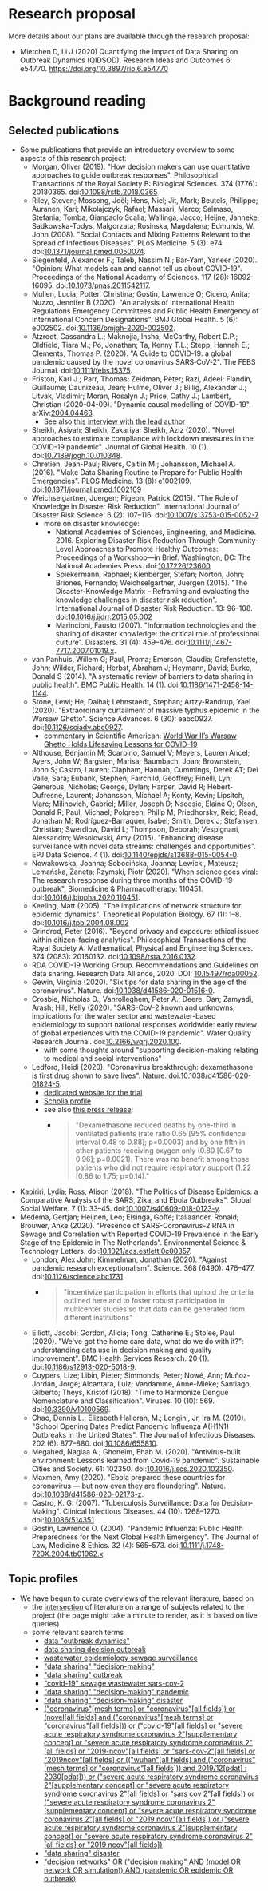 # Research proposal

More details about our plans are available through the research proposal:
* Mietchen D, Li J (2020) Quantifying the Impact of Data Sharing on Outbreak Dynamics (QIDSOD). Research Ideas and Outcomes 6: e54770. https://doi.org/10.3897/rio.6.e54770

# Background reading

## Selected publications

* Some publications that provide an introductory overview to some aspects of this research project:
  * Morgan, Oliver (2019). "How decision makers can use quantitative approaches to guide outbreak responses". Philosophical Transactions of the Royal Society B: Biological Sciences. 374 (1776): 20180365. doi:[10.1098/rstb.2018.0365](https://doi.org/10.1098/rstb.2018.0365)
  * Riley, Steven; Mossong, Joël; Hens, Niel; Jit, Mark; Beutels, Philippe; Auranen, Kari; Mikolajczyk, Rafael; Massari, Marco; Salmaso, Stefania; Tomba, Gianpaolo Scalia; Wallinga, Jacco; Heijne, Janneke; Sadkowska-Todys, Malgorzata; Rosinska, Magdalena; Edmunds, W. John (2008). "Social Contacts and Mixing Patterns Relevant to the Spread of Infectious Diseases". PLoS Medicine. 5 (3): e74. doi:[10.1371/journal.pmed.0050074](https://doi.org/10.1371/journal.pmed.0050074).
  * Siegenfeld, Alexander F.; Taleb, Nassim N.; Bar-Yam, Yaneer (2020). "Opinion: What models can and cannot tell us about COVID-19". Proceedings of the National Academy of Sciences. 117 (28): 16092–16095. doi:[10.1073/pnas.2011542117](https://doi.org/10.1073%2Fpnas.2011542117).
  * Mullen, Lucia; Potter, Christina; Gostin, Lawrence O; Cicero, Anita; Nuzzo, Jennifer B (2020). "An analysis of International Health Regulations Emergency Committees and Public Health Emergency of International Concern Designations". BMJ Global Health. 5 (6): e002502. doi:[10.1136/bmjgh-2020-002502](https://doi.org/10.1136/bmjgh-2020-002502).
  * Atzrodt, Cassandra L.; Maknojia, Insha; McCarthy, Robert D.P.; Oldfield, Tiara M.; Po, Jonathan; Ta, Kenny T.L.; Stepp, Hannah E.; Clements, Thomas P. (2020). "A Guide to COVID‐19: a global pandemic caused by the novel coronavirus SARS‐CoV‐2". The FEBS Journal. doi:[10.1111/febs.15375](https://doi.org/10.1111/febs.15375).
  * Friston, Karl J.; Parr, Thomas; Zeidman, Peter; Razi, Adeel; Flandin, Guillaume; Daunizeau, Jean; Hulme, Oliver J.; Billig, Alexander J.; Litvak, Vladimir; Moran, Rosalyn J.; Price, Cathy J.; Lambert, Christian (2020-04-09). "Dynamic causal modelling of COVID-19". arXiv:[2004.04463](https://arxiv.org/abs/2004.04463).
    * See also [this interview with the lead author](https://www.theguardian.com/world/2020/may/31/covid-19-expert-karl-friston-germany-may-have-more-immunological-dark-matter)
  * Sheikh, Asiyah; Sheikh, Zakariya; Sheikh, Aziz (2020). "Novel approaches to estimate compliance with lockdown measures in the COVID-19 pandemic". Journal of Global Health. 10 (1). doi:[10.7189/jogh.10.010348](https://doi.org/10.7189/jogh.10.010348).
  * Chretien, Jean-Paul; Rivers, Caitlin M.; Johansson, Michael A. (2016). "Make Data Sharing Routine to Prepare for Public Health Emergencies". PLOS Medicine. 13 (8): e1002109. doi:[10.1371/journal.pmed.1002109](https://doi.org/10.1371/journal.pmed.1002109)
  * Weichselgartner, Juergen; Pigeon, Patrick (2015). "The Role of Knowledge in Disaster Risk Reduction". International Journal of Disaster Risk Science. 6 (2): 107–116. doi:[10.1007/s13753-015-0052-7](https://doi.org/10.1007/s13753-015-0052-7)
    - more on disaster knowledge:
      * National Academies of Sciences, Engineering, and Medicine. 2016. Exploring Disaster Risk Reduction Through Community-Level Approaches to Promote Healthy Outcomes: Proceedings of a Workshop—in Brief. Washington, DC: The National Academies Press. doi:[10.17226/23600](https://doi.org/10.17226/23600)
      * Spiekermann, Raphael; Kienberger, Stefan; Norton, John; Briones, Fernando; Weichselgartner, Juergen (2015). "The Disaster-Knowledge Matrix – Reframing and evaluating the knowledge challenges in disaster risk reduction". International Journal of Disaster Risk Reduction. 13: 96–108. doi:[10.1016/j.ijdrr.2015.05.002](https://doi.org/10.1016/j.ijdrr.2015.05.002)
      * Marincioni, Fausto (2007). "Information technologies and the sharing of disaster knowledge: the critical role of professional culture". Disasters. 31 (4): 459–476. doi:[10.1111/j.1467-7717.2007.01019.x](https:?/doi.org/10.1111/j.1467-7717.2007.01019.x). 
  * van Panhuis, Willem G; Paul, Proma; Emerson, Claudia; Grefenstette, John; Wilder, Richard; Herbst, Abraham J; Heymann, David; Burke, Donald S (2014). "A systematic review of barriers to data sharing in public health". BMC Public Health. 14 (1). doi:[10.1186/1471-2458-14-1144](https://doi.org/10.1186/1471-2458-14-1144).
  * Stone, Lewi; He, Daihai; Lehnstaedt, Stephan; Artzy-Randrup, Yael (2020). "Extraordinary curtailment of massive typhus epidemic in the Warsaw Ghetto". Science Advances. 6 (30): eabc0927. doi:[10.1126/sciadv.abc0927](https://doi.org/10.1126/sciadv.abc0927). 
    - commentary in Scientific American: [World War II’s Warsaw Ghetto Holds Lifesaving Lessons for COVID-19](https://www.scientificamerican.com/article/world-war-iis-warsaw-ghetto-holds-lifesaving-lessons-for-covid-19/)
  * Althouse, Benjamin M; Scarpino, Samuel V; Meyers, Lauren Ancel; Ayers, John W; Bargsten, Marisa; Baumbach, Joan; Brownstein, John S; Castro, Lauren; Clapham, Hannah; Cummings, Derek AT; Del Valle, Sara; Eubank, Stephen; Fairchild, Geoffrey; Finelli, Lyn; Generous, Nicholas; George, Dylan; Harper, David R; Hébert-Dufresne, Laurent; Johansson, Michael A; Konty, Kevin; Lipsitch, Marc; Milinovich, Gabriel; Miller, Joseph D; Nsoesie, Elaine O; Olson, Donald R; Paul, Michael; Polgreen, Philip M; Priedhorsky, Reid; Read, Jonathan M; Rodríguez-Barraquer, Isabel; Smith, Derek J; Stefansen, Christian; Swerdlow, David L; Thompson, Deborah; Vespignani, Alessandro; Wesolowski, Amy (2015). "Enhancing disease surveillance with novel data streams: challenges and opportunities". EPJ Data Science. 4 (1). doi:[10.1140/epjds/s13688-015-0054-0](https://doi.org/10.1140/epjds/s13688-015-0054-0). 
  * Nowakowska, Joanna; Sobocińska, Joanna; Lewicki, Mateusz; Lemańska, Żaneta; Rzymski, Piotr (2020). "When science goes viral: The research response during three months of the COVID-19 outbreak". Biomedicine & Pharmacotherapy: 110451. doi:[10.1016/j.biopha.2020.110451](https://doi.org/10.1016/j.biopha.2020.110451).
  * Keeling, Matt (2005). "The implications of network structure for epidemic dynamics". Theoretical Population Biology. 67 (1): 1–8. doi:[10.1016/j.tpb.2004.08.002](https://doi.org/10.1098/10.1016/j.tpb.2004.08.002)
  * Grindrod, Peter (2016). "Beyond privacy and exposure: ethical issues within citizen-facing analytics". Philosophical Transactions of the Royal Society A: Mathematical, Physical and Engineering Sciences. 374 (2083): 20160132. doi:[10.1098/rsta.2016.0132](https://doi.org/10.1098/rsta.2016.0132).
  * RDA COVID-19 Working Group. Recommendations and Guidelines on data sharing. Research Data Alliance, 2020. DOI: [10.15497/rda00052](https://doi.org/10.15497/rda00052).
  * Gewin, Virginia (2020). "Six tips for data sharing in the age of the coronavirus". Nature. doi:[10.1038/d41586-020-01516-0](10.1038/d41586-020-01516-0).
  * Crosbie, Nicholas D.; Vanrolleghem, Peter A.; Deere, Dan; Zamyadi, Arash; Hill, Kelly (2020). "SARS-CoV-2 known and unknowns, implications for the water sector and wastewater-based epidemiology to support national responses worldwide: early review of global experiences with the COVID-19 pandemic". Water Quality Research Journal. doi:[10.2166/wqrj.2020.100](https://doi.org/10.2166/wqrj.2020.100).
    - with some thoughts around "supporting decision-making relating to medical and social interventions"
  * Ledford, Heidi (2020). "Coronavirus breakthrough: dexamethasone is first drug shown to save lives". Nature. doi:[10.1038/d41586-020-01824-5](https://doi.org/10.1038/d41586-020-01824-5). 
    - [dedicated website for the trial](https://www.recoverytrial.net/)
    - [Scholia profile](https://scholia.toolforge.org/clinical-trial/Q94361709)
    - see also [this press release](http://www.ox.ac.uk/news/2020-06-16-low-cost-dexamethasone-reduces-death-one-third-hospitalised-patients-severe):
      - > "Dexamethasone reduced deaths by one-third in ventilated patients (rate ratio 0.65 [95% confidence interval 0.48 to 0.88]; p=0.0003) and by one fifth in other patients receiving oxygen only (0.80 [0.67 to 0.96]; p=0.0021). There was no benefit among those patients who did not require respiratory support (1.22 [0.86 to 1.75; p=0.14)."
* Kapiriri, Lydia; Ross, Alison (2018). "The Politics of Disease Epidemics: a Comparative Analysis of the SARS, Zika, and Ebola Outbreaks". Global Social Welfare. 7 (1): 33–45. doi:[10.1007/s40609-018-0123-y](https://doi.org/10.1007%2Fs40609-018-0123-y).
* Medema, Gertjan; Heijnen, Leo; Elsinga, Goffe; Italiaander, Ronald; Brouwer, Anke (2020). "Presence of SARS-Coronavirus-2 RNA in Sewage and Correlation with Reported COVID-19 Prevalence in the Early Stage of the Epidemic in The Netherlands". Environmental Science & Technology Letters. doi:[10.1021/acs.estlett.0c00357](https://doi.org/10.1021/acs.estlett.0c00357).
  * London, Alex John; Kimmelman, Jonathan (2020). "Against pandemic research exceptionalism". Science. 368 (6490): 476–477. doi:[10.1126/science.abc1731](https://doi.org/10.1126/science.abc1731)
    - > "incentivize participation in efforts that uphold the criteria outlined here and to foster robust participation in multicenter studies so that data can be generated from different institutions"
  * Elliott, Jacobi; Gordon, Alicia; Tong, Catherine E.; Stolee, Paul (2020). "We've got the home care data, what do we do with it?": understanding data use in decision making and quality improvement". BMC Health Services Research. 20 (1). doi:[10.1186/s12913-020-5018-9](https://doi.org/10.1186/s12913-020-5018-9).
  * Cuypers, Lize; Libin, Pieter; Simmonds, Peter; Nowé, Ann; Muñoz-Jordán, Jorge; Alcantara, Luiz; Vandamme, Anne-Mieke; Santiago, Gilberto; Theys, Kristof (2018). "Time to Harmonize Dengue Nomenclature and Classification". Viruses. 10 (10): 569. doi:[10.3390/v10100569](https://doi.org/10.3390/v10100569). 
  * Chao, Dennis L.; Elizabeth Halloran, M.; Longini, Jr, Ira M. (2010). "School Opening Dates Predict Pandemic Influenza A(H1N1) Outbreaks in the United States". The Journal of Infectious Diseases. 202 (6): 877–880. doi:[10.1086/655810](https://doi.org/10.1086/655810).
  * Megahed, Naglaa A.; Ghoneim, Ehab M. (2020). "Antivirus-built environment: Lessons learned from Covid-19 pandemic". Sustainable Cities and Society. 61: 102350. doi:[10.1016/j.scs.2020.102350](https://doi.org/10.1016/j.scs.2020.102350). 
  * Maxmen, Amy (2020). "Ebola prepared these countries for coronavirus — but now even they are floundering". Nature. doi:[10.1038/d41586-020-02173-z](https://doi.org/10.1038/d41586-020-02173-z).
  * Castro, K. G. (2007). "Tuberculosis Surveillance: Data for Decision-Making". Clinical Infectious Diseases. 44 (10): 1268–1270. doi:[10.1086/514351](https://doi.org/10.1098/10.1086/514351)
  * Gostin, Lawrence O. (2004). "Pandemic Influenza: Public Health Preparedness for the Next Global Health Emergency". The Journal of Law, Medicine & Ethics. 32 (4): 565–573. doi:[10.1111/j.1748-720X.2004.tb01962.x](https://doi.org/10.1111/j.1748-720X.2004.tb01962.x).

## Topic profiles

* We have begun to curate overviews of the relevant literature, based on 
  - the [intersection](https://tools.wmflabs.org/scholia/topics/Q5227350,Q95612615,Q1331926,Q4417999,Q84263196,Q202864,Q88434121,Q87745177,Q10538943,Q88835036,Q1149776,Q309901,Q29032648,Q45933174,Q1460420,Q1252988,Q50410669,Q1128437,Q29056927,Q12184,Q182672,Q901464,Q45881698,Q525512,Q192995,Q764527,Q609748,Q2725393,Q59485450,Q17076801) of literature on a range of subjects related to the project (the page might take a minute to render, as it is based on live queries)
  - some relevant search terms
    - [data "outbreak dynamics"](https://openknowledgemaps.org/map/03d669bf2b46a0e5200505dc7931faad)
    - [data sharing decision outbreak](https://openknowledgemaps.org/map/58c1b24d99c533bbfcfec8f0f0a0deca)
    - [wastewater epidemiology sewage surveillance](https://openknowledgemaps.org/map/ba6643f9febf6b1823f29784fb4a3a76)
    - ["data sharing" "decision-making"](https://openknowledgemaps.org/map/d73e70c42f24476acd74d4ad26a49f8f)
    - ["data sharing" outbreak](https://openknowledgemaps.org/map/57a493dff904939d254ee4fcecf65f5f)
    - ["covid-19" sewage wastewater sars-cov-2](https://openknowledgemaps.org/map/c8fa9ac4e89c0748d37b8e86cdef55ed)
    - ["data sharing" "decision-making" pandemic](https://openknowledgemaps.org/map/26944f9083c7e44d861f4438caac4f99)
    - ["data sharing" "decision-making" disaster](https://openknowledgemaps.org/map/7f36793c9e5f87040e0d51b89e6cf57d)
    - [("coronavirus"[mesh terms] or "coronavirus"[all fields]) or (novel[all fields] and ("coronavirus"[mesh terms] or "coronavirus"[all fields])) or ("covid-19"[all fields] or "severe acute respiratory syndrome coronavirus 2"[supplementary concept] or "severe acute respiratory syndrome coronavirus 2"[all fields] or "2019-ncov"[all fields] or "sars-cov-2"[all fields] or "2019ncov"[all fields] or (("wuhan"[all fields] and ("coronavirus"[mesh terms] or "coronavirus"[all fields])) and 2019/12[pdat] : 2030[pdat])) or ("severe acute respiratory syndrome coronavirus 2"[supplementary concept] or "severe acute respiratory syndrome coronavirus 2"[all fields] or "sars cov 2"[all fields]) or ("severe acute respiratory syndrome coronavirus 2"[supplementary concept] or "severe acute respiratory syndrome coronavirus 2"[all fields] or "2019 ncov"[all fields]) or ("severe acute respiratory syndrome coronavirus 2"[supplementary concept] or "severe acute respiratory syndrome coronavirus 2"[all fields] or "2019 ncov"[all fields])](https://openknowledgemaps.org/map/54fc08a6e8f059ae89df4d38b0093720)
    - ["data sharing" disaster](https://openknowledgemaps.org/map/7585a152a40ae3d11e6214f1922cbc48)
    - ["decision networks" OR ("decision making" AND (model OR network OR simulation)) AND (pandemic OR epidemic OR outbreak)](https://scholar.google.com/scholar?hl=en&as_ylo=2016&q=%22decision+networks%22+OR+%28%22decision+making%22+AND+%28model+OR+network+OR+simulation%29%29+AND+%28pandemic+OR+epidemic+OR+outbreak%29)
